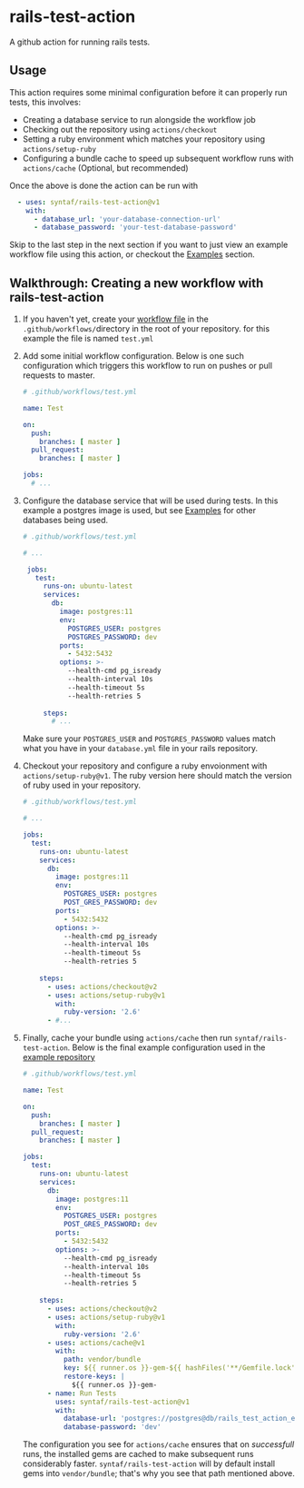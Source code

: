 # rails-test-action
A github action for running rails tests.


## Usage

This action requires some minimal configuration before it can properly run tests, this involves:
  - Creating a database service to run alongside the workflow job
  - Checking out the repository using `actions/checkout`
  - Setting a ruby environment which matches your repository using `actions/setup-ruby`
  - Configuring a bundle cache to speed up subsequent workflow runs with `actions/cache` (Optional, but recommended)

Once the above is done the action can be run with

```yml
  - uses: syntaf/rails-test-action@v1
    with:
      - database_url: 'your-database-connection-url'
      - database_password: 'your-test-database-password'
```

Skip to the last step in the next section if you want to just view an example workflow file using this action, or checkout the [Examples]() section.

## Walkthrough: Creating a new workflow with rails-test-action

1. If you haven't yet, create your [workflow file](https://help.github.com/en/actions/configuring-and-managing-workflows/configuring-a-workflow) in the `.github/workflows/`directory in the root of your repository. for this example the file is named `test.yml`

2. Add some initial workflow configuration. Below is one such configuration which triggers this workflow to run on pushes or pull requests to master.

    ```yml
    # .github/workflows/test.yml

    name: Test

    on:
      push:
        branches: [ master ]
      pull_request:
        branches: [ master ]

    jobs:
      # ...
    ```

3. Configure the database service that will be used during tests. In this example a postgres image is used, but see [Examples]() for other databases being used.

   ```yml
   # .github/workflows/test.yml

   # ...

    jobs:
      test:
        runs-on: ubuntu-latest
        services:
          db:
            image: postgres:11
            env:
              POSTGRES_USER: postgres
              POSTGRES_PASSWORD: dev
            ports:
              - 5432:5432
            options: >-
              --health-cmd pg_isready
              --health-interval 10s
              --health-timeout 5s
              --health-retries 5
      
        steps:
          # ...
   ```

   Make sure your `POSTGRES_USER` and `POSTGRES_PASSWORD` values match what you have in your `database.yml` file in your rails repository.

4. Checkout your repository and configure a ruby envoionment with `actions/setup-ruby@v1`. The ruby version here should match the version of ruby used in your repository.

    ```yml
    # .github/workflows/test.yml

    # ...

    jobs:
      test:
        runs-on: ubuntu-latest
        services:
          db:
            image: postgres:11
            env:
              POSTGRES_USER: postgres
              POST_GRES_PASSWORD: dev
            ports:
              - 5432:5432
            options: >-
              --health-cmd pg_isready
              --health-interval 10s
              --health-timeout 5s
              --health-retries 5
      
        steps:
          - uses: actions/checkout@v2
          - uses: actions/setup-ruby@v1
            with:
              ruby-version: '2.6'
          - #...
    ```

5. Finally, cache your bundle using `actions/cache` then run `syntaf/rails-test-action`. Below is the final example configuration used in the [example repository](https://github.com/Syntaf/rails-test-action-example)

    ```yml
    # .github/workflows/test.yml

    name: Test

    on:
      push:
        branches: [ master ]
      pull_request:
        branches: [ master ]

    jobs:
      test:
        runs-on: ubuntu-latest
        services:
          db:
            image: postgres:11
            env:
              POSTGRES_USER: postgres
              POST_GRES_PASSWORD: dev
            ports:
              - 5432:5432
            options: >-
              --health-cmd pg_isready
              --health-interval 10s
              --health-timeout 5s
              --health-retries 5
      
        steps:
          - uses: actions/checkout@v2
          - uses: actions/setup-ruby@v1
            with:
              ruby-version: '2.6'
          - uses: actions/cache@v1
            with:
              path: vendor/bundle
              key: ${{ runner.os }}-gem-${{ hashFiles('**/Gemfile.lock') }}
              restore-keys: |
                ${{ runner.os }}-gem-
          - name: Run Tests
            uses: syntaf/rails-test-action@v1
            with:
              database-url: 'postgres://postgres@db/rails_test_action_example_test'
              database-password: 'dev'
    ```

    The configuration you see for `actions/cache` ensures that on _successfull_ runs, the installed gems are cached to make subsequent runs considerably faster. `syntaf/rails-test-action` will by default install gems into `vendor/bundle`; that's why you see that path mentioned above.